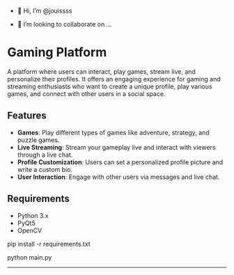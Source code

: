- 👋 Hi, I’m @jouissss

- 💞️ I’m looking to collaborate on ...


# Gaming Platform

A platform where users can interact, play games, stream live, and personalize their profiles. It offers an engaging experience for gaming and streaming enthusiasts who want to create a unique profile, play various games, and connect with other users in a social space.

## Features
- **Games**: Play different types of games like adventure, strategy, and puzzle games.
- **Live Streaming**: Stream your gameplay live and interact with viewers through a live chat.
- **Profile Customization**: Users can set a personalized profile picture and write a custom bio.
- **User Interaction**: Engage with other users via messages and live chat.

## Requirements
- Python 3.x
- PyQt5
- OpenCV



pip install -r requirements.txt


python main.py

---



